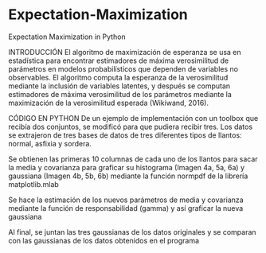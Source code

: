 # Expectation-Maximization
Expectation Maximization in Python

INTRODUCCIÓN
El algoritmo de maximización de esperanza se usa en estadística para encontrar estimadores de máxima 
verosimilitud de parámetros en modelos probabilísticos que dependen de variables no observables. El algoritmo 
computa la esperanza de la verosimilitud mediante la inclusión de variables latentes, y después se computan 
estimadores de máxima verosimilitud de los parámetros mediante la maximización de la verosimilitud esperada (Wikiwand, 2016).

CÓDIGO EN PYTHON
De un ejemplo de implementación con un toolbox que recibía dos conjuntos, 
se modificó para que pudiera recibir tres. Los datos se extrajeron de tres bases de datos de tres 
diferentes tipos de llantos: normal, asfixia y sordera.

Se obtienen las primeras 10 columnas de cada uno de los llantos para sacar la media y covarianza para graficar 
su histograma (Imagen 4a, 5a, 6a) y gaussiana (Imagen 4b, 5b, 6b) mediante la función normpdf de la librería matplotlib.mlab 

Se hace la estimación de los nuevos parámetros de media y covarianza mediante la función de responsabilidad (gamma) 
y así graficar la nueva gaussiana 

Al final, se juntan las tres gaussianas de los datos originales y 
se comparan con las gaussianas de los datos obtenidos en el programa 
